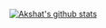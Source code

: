 [![Akshat's github stats](https://github-readme-stats.vercel.app/api?username=akshatt&count_private=true&show_icons=true&theme=algolia)](https://github.com/anuraghazra/github-readme-stats)
